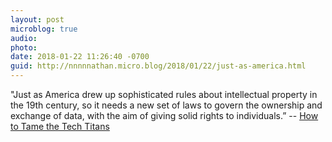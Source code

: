 ```yaml
---
layout: post
microblog: true
audio: 
photo: 
date: 2018-01-22 11:26:40 -0700
guid: http://nnnnnathan.micro.blog/2018/01/22/just-as-america.html
---
```

"Just as America drew up sophisticated rules about intellectual property in the 19th century, so it needs a new set of laws to govern the ownership and exchange of data, with the aim of giving solid rights to individuals.” -- [How to Tame the Tech Titans](https://www.economist.com/news/leaders/21735021-dominance-google-facebook-and-amazon-bad-consumers-and-competition-how-tame)
